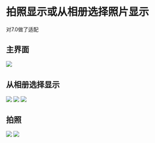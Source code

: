 # 拍照显示或从相册选择照片显示  
对7.0做了适配
## 主界面
![](img/camerasample.png)   
## 从相册选择显示
![](img/choosepic.png)
![](img/choosepicreay.png) 
![](img/choosepicresult.png)
## 拍照
![](img/takephoto.png) 
![](img/takephotoresult.png)
